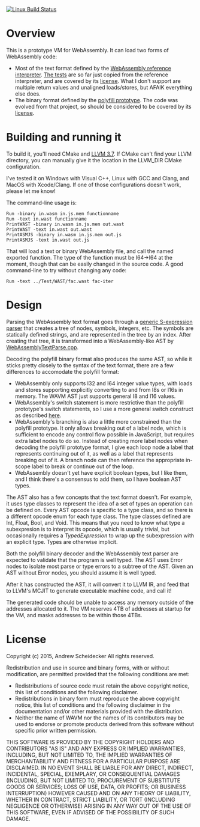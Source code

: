 [![Linux Build Status](https://travis-ci.org/AndrewScheidecker/WAVM.svg?branch=master)](https://travis-ci.org/AndrewScheidecker/WAVM)

# Overview

This is a prototype VM for WebAssembly. It can load two forms of WebAssembly code:
* Most of the text format defined by the [WebAssembly reference interpreter](https://github.com/WebAssembly/spec/tree/master/ml-proto). [The tests](Tests/WAST) are so far just copied from the reference interpreter, and are covered by its [license](spec.LICENSE). What I don't support are multiple return values and unaligned loads/stores, but AFAIK everything else does.
* The binary format defined by the [polyfill prototype](https://github.com/WebAssembly/polyfill-prototype-1). The code was evolved from that project, so should be considered to be covered by its [license](polyfill.LICENSE).

# Building and running it

To build it, you'll need CMake and [LLVM 3.7](http://llvm.org/releases/download.html#3.7.0). If CMake can't find your LLVM directory, you can manually give it the location in the LLVM_DIR CMake configuration.

I've tested it on Windows with Visual C++, Linux with GCC and Clang, and MacOS with Xcode/Clang. If one of those configurations doesn't work, please let me know!

The command-line usage is:
```
Run -binary in.wasm in.js.mem functionname
Run -text in.wast functionname
PrintWAST -binary in.wasm in.js.mem out.wast
PrintWAST -text in.wast out.wast
PrintASMJS -binary in.wasm in.js.mem out.js
PrintASMJS -text in.wast out.js
```

That will load a text or binary WebAssembly file, and call the named exported function. The type of the function must be I64->I64 at the moment, though that can be easily changed in the source code. A good command-line to try without changing any code:

```Run -text ../Test/WAST/fac.wast fac-iter```

# Design

Parsing the WebAssembly text format goes through a [generic S-expression parser](Source/Core/SExpressions.cpp) that creates a tree of nodes, symbols, integers, etc. The symbols are statically defined strings, and are represented in the tree by an index. After creating that tree, it is transformed into a WebAssembly-like AST by [WebAssemblyTextParse.cpp](Source/WebAssembly/WebAssemblyTextParse.cpp).

Decoding the polyfill binary format also produces the same AST, so while it sticks pretty closely to the syntax of the text format, there are a few differences to accomodate the polyfill format:
* WebAssembly only supports I32 and I64 integer value types, with loads and stores supporting explicitly converting to and from I8s or I16s in memory. The WAVM AST just supports general I8 and I16 values.
* WebAssembly's switch statement is more restrictive than the polyfill prototype's switch statements, so I use a more general switch construct as described [here](https://github.com/WebAssembly/design/issues/322).
* WebAssembly's branching is also a little more constrained than the polyfill prototype. It only allows breaking out of a label node, which is sufficient to encode any control flow possible in JavaScript, but requires extra label nodes to do so. Instead of creating more label nodes when decoding the polyfill prototype format, I give each loop node a label that represents continuing out of it, as well as a label that represents breaking out of it. A branch node can then reference the appropriate in-scope label to break or continue out of the loop.
* WebAssembly doesn't yet have explicit boolean types, but I like them, and I think there's a consensus to add them, so I have boolean AST types.

The AST also has a few concepts that the text format doesn't. For example, it uses type classes to represent the idea of a set of types an operation can be defined on. Every AST opcode is specific to a type class, and so there is a different opcode enum for each type class. The type classes defined are Int, Float, Bool, and Void. This means that you need to know what type a subexpresion is to interpret its opcode, which is usually trivial, but occasionally requires a *TypedExpression* to wrap up the subexpression with an explicit type. Types are otherwise implicit.

Both the polyfill binary decoder and the WebAssembly text parser are expected to validate that the program is well typed. The AST uses Error nodes to isolate most parse or type errors to a subtree of the AST. Given an AST without Error nodes, you should assume it is well typed.

After it has constructed the AST, it will convert it to LLVM IR, and feed that to LLVM's MCJIT to generate executable machine code, and call it!

The generated code should be unable to access any memory outside of the addresses allocated to it. The VM reserves 4TB of addresses at startup for the VM, and masks addresses to be within those 4TBs.

# License

Copyright (c) 2015, Andrew Scheidecker
All rights reserved.

Redistribution and use in source and binary forms, with or without modification, are permitted provided that the following conditions are met:
* Redistributions of source code must retain the above copyright notice, this list of conditions and the following disclaimer.
* Redistributions in binary form must reproduce the above copyright notice, this list of conditions and the following disclaimer in the documentation and/or other materials provided with the distribution.
* Neither the name of WAVM nor the names of its contributors may be used to endorse or promote products derived from this software without specific prior written permission.

THIS SOFTWARE IS PROVIDED BY THE COPYRIGHT HOLDERS AND CONTRIBUTORS "AS IS" AND ANY EXPRESS OR IMPLIED WARRANTIES, INCLUDING, BUT NOT LIMITED TO, THE IMPLIED WARRANTIES OF MERCHANTABILITY AND FITNESS FOR A PARTICULAR PURPOSE ARE DISCLAIMED. IN NO EVENT SHALL <COPYRIGHT HOLDER> BE LIABLE FOR ANY DIRECT, INDIRECT, INCIDENTAL, SPECIAL, EXEMPLARY, OR CONSEQUENTIAL DAMAGES (INCLUDING, BUT NOT LIMITED TO, PROCUREMENT OF SUBSTITUTE GOODS OR SERVICES; LOSS OF USE, DATA, OR PROFITS; OR BUSINESS INTERRUPTION) HOWEVER CAUSED AND ON ANY THEORY OF LIABILITY, WHETHER IN CONTRACT, STRICT LIABILITY, OR TORT (INCLUDING NEGLIGENCE OR OTHERWISE) ARISING IN ANY WAY OUT OF THE USE OF THIS SOFTWARE, EVEN IF ADVISED OF THE POSSIBILITY OF SUCH DAMAGE.